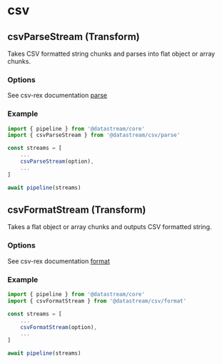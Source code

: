 # csv

## csvParseStream (Transform)

Takes CSV formatted string chunks and parses into flat object or array chunks.

### Options

See csv-rex documentation [parse](https://csv-rex.js.org/#/docs/parse)

### Example

```javascript
import { pipeline } from '@datastream/core'
import { csvParseStream } from '@datastream/csv/parse'

const streams = [
	...
	csvParseStream(option),
	...
]

await pipeline(streams)
```

## csvFormatStream (Transform)

Takes a flat object or array chunks and outputs CSV formatted string.

### Options

See csv-rex documentation [format](https://csv-rex.js.org/#/docs/format)

### Example

```javascript
import { pipeline } from '@datastream/core'
import { csvFormatStream } from '@datastream/csv/format'

const streams = [
	...
	csvFormatStream(option),
	...
]

await pipeline(streams)
```